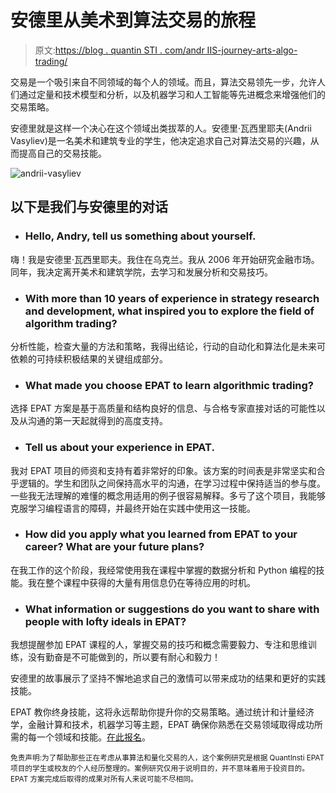 # 安德里从美术到算法交易的旅程

> 原文:[https://blog . quantin STI . com/andr IIS-journey-arts-algo-trading/](https://blog.quantinsti.com/andriis-journey-arts-algo-trading/)

交易是一个吸引来自不同领域的每个人的领域。而且，算法交易领先一步，允许人们通过定量和技术模型和分析，以及机器学习和人工智能等先进概念来增强他们的交易策略。

安德里就是这样一个决心在这个领域出类拔萃的人。安德里·瓦西里耶夫(Andrii Vasyliev)是一名美术和建筑专业的学生，他决定追求自己对算法交易的兴趣，从而提高自己的交易技能。

![andrii-vasyliev](../Images/4b6d5e079849a8afe5a4f9dc5629d8f4.png)

## 以下是我们与安德里的对话

*   ### Hello, Andry, tell us something about yourself.

嗨！我是安德里·瓦西里耶夫。我住在乌克兰。我从 2006 年开始研究金融市场。同年，我决定离开美术和建筑学院，去学习和发展分析和交易技巧。

*   ### With more than 10 years of experience in strategy research and development, what inspired you to explore the field of algorithm trading?

分析性能，检查大量的方法和策略，我得出结论，行动的自动化和算法化是未来可依赖的可持续积极结果的关键组成部分。

*   ### What made you choose EPAT to learn algorithmic trading?

选择 EPAT 方案是基于高质量和结构良好的信息、与合格专家直接对话的可能性以及从沟通的第一天起就得到的高度支持。

*   ### Tell us about your experience in EPAT.

我对 EPAT 项目的师资和支持有着非常好的印象。该方案的时间表是非常坚实和合乎逻辑的。学生和团队之间保持高水平的沟通，在学习过程中保持适当的参与度。一些我无法理解的难懂的概念用适用的例子很容易解释。多亏了这个项目，我能够克服学习编程语言的障碍，并最终开始在实践中使用这一技能。

*   ### How did you apply what you learned from EPAT to your career? What are your future plans?

在我工作的这个阶段，我经常使用我在课程中掌握的数据分析和 Python 编程的技能。我在整个课程中获得的大量有用信息仍在等待应用的时机。

*   ### What information or suggestions do you want to share with people with lofty ideals in EPAT?

我想提醒参加 EPAT 课程的人，掌握交易的技巧和概念需要毅力、专注和思维训练，没有勤奋是不可能做到的，所以要有耐心和毅力！

安德里的故事展示了坚持不懈地追求自己的激情可以带来成功的结果和更好的实践技能。

EPAT 教你终身技能，这将永远帮助你提升你的交易策略。通过统计和计量经济学，金融计算和技术，机器学习等主题，EPAT 确保你熟悉在交易领域取得成功所需的每一个领域和技能。[在此报名](https://www.quantinsti.com/)。

<small>免责声明:为了帮助那些正在考虑从事算法和量化交易的人，这个案例研究是根据 QuantInsti EPAT 项目的学生或校友的个人经历整理的。案例研究仅用于说明目的，并不意味着用于投资目的。EPAT 方案完成后取得的成果对所有人来说可能不尽相同。</small>